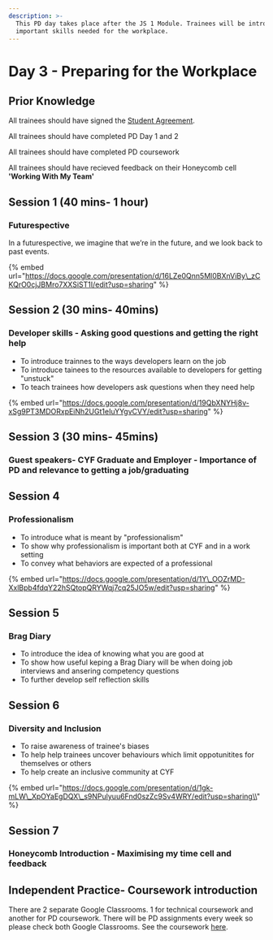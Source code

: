 ```yaml
---
description: >-
  This PD day takes place after the JS 1 Module. Trainees will be introduced to
  important skills needed for the workplace.
---
```


# Day 3 - Preparing for the Workplace

## Prior Knowledge 

All trainees should have signed the [Student Agreement](https://docs.codeyourfuture.io/organisation/agreements-and-rules/student-agreement). 

All trainees should have completed PD Day 1 and 2

All trainees should have completed PD coursework 

All trainees should have recieved feedback on their Honeycomb cell **'Working With My Team'** 

## Session 1 \(40 mins- 1 hour\)

### Futurespective

In a futurespective, we imagine that we’re in the future, and we look back to past events.

{% embed url="https://docs.google.com/presentation/d/16LZe0Qnn5Ml0BXnViBy\_zCKQrO0cjJBMro7XXSiST1I/edit?usp=sharing" %}



## Session 2 \(30 mins- 40mins\)

### Developer skills - Asking good questions and getting the right help

* To introduce trainnes to the ways developers learn on the job
* To introduce tainees to the resources available to developers for getting "unstuck"
* To teach trainees how developers ask questions when they need help



{% embed url="https://docs.google.com/presentation/d/19QbXNYHj8v-xSg9PT3MDORxpEiNh2UGt1eIuYYgvCVY/edit?usp=sharing" %}





## Session 3 \(30 mins- 45mins\)

### Guest speakers- CYF Graduate and Employer - Importance of PD and relevance to getting a job/graduating

## Session 4 

### Professionalism

* To introduce what is meant by "professionalism"
* To show why professionalism is important both at CYF and in a work setting
* To convey what behaviors are expected of a professional

{% embed url="https://docs.google.com/presentation/d/1Y\_OOZrMD-XxlBpb4fdqY22hSQtopQRYWqj7cq25JO5w/edit?usp=sharing" %}



## Session 5 

### Brag Diary

* To introduce the idea of knowing what you are good at
* To show how useful keping a Brag Diary will be when doing job interviews and ansering competency questions
* To further develop self reflection skills

## Session 6 

### Diversity and Inclusion 

* To raise awareness of trainee's biases 
* To help help trainees uncover behaviours which limit oppotunitites for themselves or others
* To help create an inclusive community at CYF 

{% embed url="https://docs.google.com/presentation/d/1gk-mLW\_XpOYaEgDQX\_s9NPulyuu6Fnd0szZc9Sv4WRY/edit?usp=sharing\\" %}



## Session 7

### Honeycomb Introduction - Maximising my time cell and feedback









## Independent Practice- Coursework introduction 

There are 2 separate Google Classrooms. 1 for technical coursework and another for PD coursework. There will be PD assignments every week so please check both Google Classrooms. See the coursework [here](https://personaldevelopment.codeyourfuture.io/sessions/js-1-pd-day-3/untitled). 


